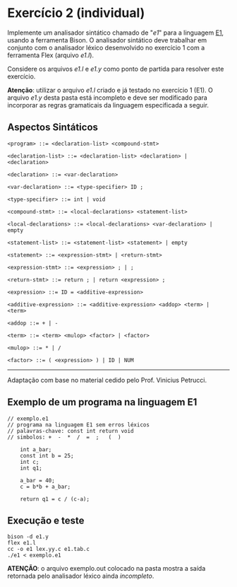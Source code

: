 # Exercício 2 (individual)

Implemente um analisador sintático chamado de "_e1_" 
para a linguagem [E1](#aspectos-sintaticos), usando a ferramenta Bison.
O analisador sintático deve trabalhar em conjunto com o analisador léxico desenvolvido no exercício 1 com a ferramenta Flex (arquivo _e1.l_).

Considere os arquivos _e1.l_ e _e1.y_ como ponto de partida para resolver este exercício.

__Atenção__: utilizar o arquivo _e1.l_ criado e já testado no exercício 1 (E1).
O arquivo _e1.y_ desta pasta está incompleto e deve ser modificado
para incorporar as regras gramaticais da linguagem especificada a seguir.

## Aspectos Sintáticos

```
<program> ::= <declaration-list> <compound-stmt>

<declaration-list> ::= <declaration-list> <declaration> | <declaration>

<declaration> ::= <var-declaration> 

<var-declaration> ::= <type-specifier> ID ; 

<type-specifier> ::= int | void

```

```
<compound-stmt> ::= <local-declarations> <statement-list> 

<local-declarations> ::= <local-declarations> <var-declaration> | empty

<statement-list> ::= <statement-list> <statement> | empty

<statement> ::= <expression-stmt> | <return-stmt>

<expression-stmt> ::= <expression> ; | ;

<return-stmt> ::= return ; | return <expression> ;

```

```
<expression> ::= ID = <additive-expression>

<additive-expression> ::= <additive-expression> <addop> <term> | <term>

<addop ::= + | -

<term> ::= <term> <mulop> <factor> | <factor>

<mulop> ::= * | /

<factor> ::= ( <expression> ) | ID | NUM

```

-----
Adaptação com base no material cedido pelo Prof. Vinicius Petrucci.

## Exemplo de um programa na linguagem E1

```
// exemplo.e1
// programa na linguagem E1 sem erros léxicos 
// palavras-chave: const int return void
// simbolos: +  -  *  /  =  ;   (  )

    int a_bar;
    const int b = 25;
    int c; 
    int q1;

    a_bar = 40;
    c = b*b + a_bar;

    return q1 = c / (c-a);
```

## Execução e teste

```
bison -d e1.y
flex e1.l
cc -o e1 lex.yy.c e1.tab.c
./e1 < exemplo.e1
```

__ATENÇÃO__: o arquivo exemplo.out colocado na pasta mostra a saída 
 retornada pelo analisador léxico ainda _incompleto_.


